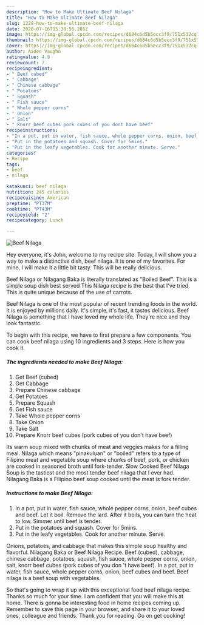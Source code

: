 ```yaml
---
description: "How to Make Ultimate Beef Nilaga"
title: "How to Make Ultimate Beef Nilaga"
slug: 1228-how-to-make-ultimate-beef-nilaga
date: 2020-07-16T15:38:56.285Z
image: https://img-global.cpcdn.com/recipes/d684c6d5b5ecc3f9/751x532cq70/beef-nilaga-recipe-main-photo.jpg
thumbnail: https://img-global.cpcdn.com/recipes/d684c6d5b5ecc3f9/751x532cq70/beef-nilaga-recipe-main-photo.jpg
cover: https://img-global.cpcdn.com/recipes/d684c6d5b5ecc3f9/751x532cq70/beef-nilaga-recipe-main-photo.jpg
author: Aiden Vaughn
ratingvalue: 4.9
reviewcount: 7
recipeingredient:
- " Beef cubed"
- " Cabbage"
- " Chinese cabbage"
- " Potatoes"
- " Squash"
- " Fish sauce"
- " Whole pepper corns"
- " Onion"
- " Salt"
- " Knorr beef cubes pork cubes of you dont have beef"
recipeinstructions:
- "In a pot, put in water, fish sauce, whole pepper corns, onion, beef cubes and beef. Let it boil. Remove the lard. After it boils, you can turn the heat to low. Simmer until beef is tender."
- "Put in the potatoes and squash. Cover for 5mins."
- "Put in the leafy vegetables. Cook for another minute. Serve."
categories:
- Recipe
tags:
- beef
- nilaga

katakunci: beef nilaga 
nutrition: 245 calories
recipecuisine: American
preptime: "PT37M"
cooktime: "PT43M"
recipeyield: "2"
recipecategory: Lunch

---
```



![Beef Nilaga](https://img-global.cpcdn.com/recipes/d684c6d5b5ecc3f9/751x532cq70/beef-nilaga-recipe-main-photo.jpg)

Hey everyone, it's John, welcome to my recipe site. Today, I will show you a way to make a distinctive dish, beef nilaga. It is one of my favorites. For mine, I will make it a little bit tasty. This will be really delicious.

Beef Nilaga or Nilagang Baka is literally translated as &#34;Boiled Beef&#34;. This is a simple soup dish best served This Nilaga recipe is the best that I&#39;ve tried. This is quite unique because of the use of carrots.

Beef Nilaga is one of the most popular of recent trending foods in the world. It is enjoyed by millions daily. It's simple, it's fast, it tastes delicious. Beef Nilaga is something that I have loved my whole life. They're nice and they look fantastic.


To begin with this recipe, we have to first prepare a few components. You can cook beef nilaga using 10 ingredients and 3 steps. Here is how you cook it.

<!--inarticleads1-->

##### The ingredients needed to make Beef Nilaga:

1. Get  Beef (cubed)
1. Get  Cabbage
1. Prepare  Chinese cabbage
1. Get  Potatoes
1. Prepare  Squash
1. Get  Fish sauce
1. Take  Whole pepper corns
1. Take  Onion
1. Take  Salt
1. Prepare  Knorr beef cubes (pork cubes of you don&#39;t have beef)


Its warm soup mixed with chunks of meat and veggies makes for a filling meal. Nilaga which means &#34;pinakuluan&#34; or &#34;boiled&#34; refers to a type of Filipino meat and vegetable soup where chunks of beef, pork, or chicken are cooked in seasoned broth until fork-tender. Slow Cooked Beef Nilaga Soup is the tastiest and the most tender beef nilaga that I ever had. Nilagang Baka is a Filipino beef soup cooked until the meat is fork tender. 

<!--inarticleads2-->

##### Instructions to make Beef Nilaga:

1. In a pot, put in water, fish sauce, whole pepper corns, onion, beef cubes and beef. Let it boil. Remove the lard. After it boils, you can turn the heat to low. Simmer until beef is tender.
1. Put in the potatoes and squash. Cover for 5mins.
1. Put in the leafy vegetables. Cook for another minute. Serve.


Onions, potatoes, and cabbage that makes this simple soup healthy and flavorful. Nilagang Baka or Beef Nilaga Recipe. Beef (cubed), cabbage, chinese cabbage, potatoes, squash, fish sauce, whole pepper corns, onion, salt, knorr beef cubes (pork cubes of you don &#39;t have beef). In a pot, put in water, fish sauce, whole pepper corns, onion, beef cubes and beef. Beef nilaga is a beef soup with vegetables. 

So that's going to wrap it up with this exceptional food beef nilaga recipe. Thanks so much for your time. I am confident that you will make this at home. There is gonna be interesting food in home recipes coming up. Remember to save this page in your browser, and share it to your loved ones, colleague and friends. Thank you for reading. Go on get cooking!
